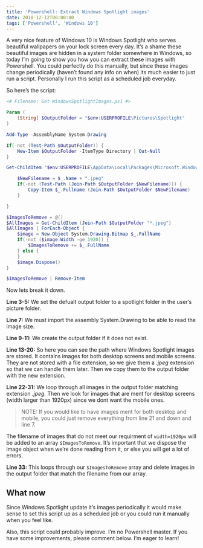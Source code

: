 ```yaml
---
title: 'Powershell: Extract Windows Spotlight images'
date: 2018-12-12T00:00:00
tags: ['Powershell', 'Windows 10']
---
```


A very nice feature of Windows 10 is Windows Spotlight who serves beautiful wallpapers on your lock screen every day. It’s a shame these beautiful images are hidden in a system folder somewhere in Windows, so today I’m going to show you how you can extract these images with Powershell. You could perfectly do this manually, but since these images change periodically (haven’t found any info on when) its much easier to just run a script. Personally I run this script as a scheduled job everyday.

So here’s the script:

```powershell
<# Filename: Get-WindowsSpotlightImages.ps1 #>

Param (
    [String] $OutputFolder = "$env:USERPROFILE\Pictures\Spotlight"
)

Add-Type -AssemblyName System.Drawing

If(-not (Test-Path $OutputFolder)) {
    New-Item $OutputFolder -ItemType Directory | Out-Null
}

Get-ChildItem "$env:USERPROFILE\AppData\Local\Packages\Microsoft.Windows.ContentDeliveryManager_cw5n1h2txyewy\LocalState\Assets" | ForEach-Object {

    $NewFilename = $_.Name + ".jpeg"
    If(-not (Test-Path (Join-Path $OutputFolder $NewFilename))) {
        Copy-Item $_.Fullname (Join-Path $OutputFolder $NewFilename)
    }

}

$ImagesToRemove = @()
$AllImages = Get-ChildItem (Join-Path $OutputFolder "*.jpeg")
$AllImages | ForEach-Object {
    $image = New-Object System.Drawing.Bitmap $_.FullName
    If(-not ($image.Width -ge 1920)) {
        $ImagesToRemove += $_.FullName
    } else {
    }
    $image.Dispose()
}

$ImagesToRemove | Remove-Item
```

Now lets break it down.

**Line 3-5:** We set the defualt output folder to a spotlight folder in the user’s picture folder.

**Line 7:** We must import the assembly System.Drawing to be able to read the image size.

**Line 9-11:** We create the output folder if it does not exist.

**Line 13-20:** So here you can see the path where Windows Spotlight images are stored. It contains images for both desktop screens and mobile screens. They are not stored with a file extension, so we give them a _.jpeg_ extension so that we can handle them later. Then we copy them to the output folder with the new extension.

**Line 22-31:** We loop through all images in the output folder matching extension _.jpeg._ Then we look for images that are ment for desktop screens (width larger than 1920px) since we dont want the mobile ones.

> NOTE: If you would like to have images ment for both desktop and mobile, you could just remove everything from line 21 and down and line 7.

The filename of images that do not meet our requirment of `width=1920px` will be added to an array `$ImagesToRemove`. It’s important that we dispose the image object when we’re done reading from it, or else you will get a lot of errors.

**Line 33:** This loops through our `$ImagesToRemove` array and delete images in the output folder that match the filename from our array.

## What now

Since Windows Spotlight update it’s images periodically it would make sense to set this script up as a scheduled job or you could run it manually when you feel like.

Also, this script could probably improve. I’m no Powershell master. If you have some improvements, please comment below. I’m eager to learn!
